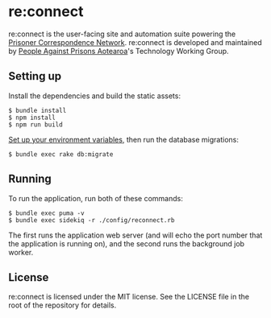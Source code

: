 # re:connect

re:connect is the user-facing site and automation suite powering the
[Prisoner Correspondence Network][pcn]. re:connect is developed and
maintained by [People Against Prisons Aotearoa][papa]'s Technology
Working Group.

[pcn]: https://pcn.nz
[papa]: https://papa.org.nz

## Setting up

Install the dependencies and build the static assets:

```
$ bundle install
$ npm install
$ npm run build
```

[Set up your environment variables][envvars], then run the database migrations:

```
$ bundle exec rake db:migrate
```

[envvars]: https://againstprisons.gitlab.io/reconnect/app-config/environment.html

## Running

To run the application, run both of these commands:

```
$ bundle exec puma -v
$ bundle exec sidekiq -r ./config/reconnect.rb
```

The first runs the application web server (and will echo the port number that
the application is running on), and the second runs the background job
worker.

## License

re:connect is licensed under the MIT license. See the LICENSE file in the root
of the repository for details.